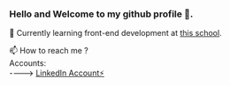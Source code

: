 ### Hello and Welcome to my github profile 👋.

🌱 Currently learning front-end development at <a target="_blank" href="https://www.noroff.no/en">this school</a>.

📫 How to reach me ?<br>
Accounts: <br>
----> <a target="_blank" href="https://www.linkedin.com/in/tony-erlandsen-a50b80239/">LinkedIn Account⚡</a>    
         
<!--
**Sigvel/Sigvel** is a ✨ _special_ ✨ repository because its `README.md` (this file) appears on your GitHub profile.

Here are some ideas to get you started:

- 🔭 I’m currently working on ...
- 🌱 I’m currently learning ...
- 👯 I’m looking to collaborate on ...
- 🤔 I’m looking for help with ...
- 💬 Ask me about ...
- 📫 How to reach me: ...
- 😄 Pronouns: ...
- ⚡ Fun fact: ...
-->
